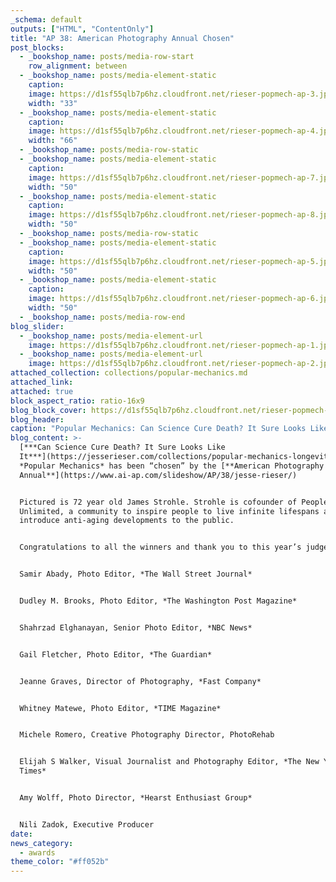 ```yaml
---
_schema: default
outputs: ["HTML", "ContentOnly"]
title: "AP 38: American Photography Annual Chosen"
post_blocks:
  - _bookshop_name: posts/media-row-start
    row_alignment: between
  - _bookshop_name: posts/media-element-static
    caption:
    image: https://d1sf55qlb7p6hz.cloudfront.net/rieser-popmech-ap-3.jpg
    width: "33"
  - _bookshop_name: posts/media-element-static
    caption:
    image: https://d1sf55qlb7p6hz.cloudfront.net/rieser-popmech-ap-4.jpg
    width: "66"
  - _bookshop_name: posts/media-row-static
  - _bookshop_name: posts/media-element-static
    caption:
    image: https://d1sf55qlb7p6hz.cloudfront.net/rieser-popmech-ap-7.jpg
    width: "50"
  - _bookshop_name: posts/media-element-static
    caption:
    image: https://d1sf55qlb7p6hz.cloudfront.net/rieser-popmech-ap-8.jpg
    width: "50"
  - _bookshop_name: posts/media-row-static
  - _bookshop_name: posts/media-element-static
    caption:
    image: https://d1sf55qlb7p6hz.cloudfront.net/rieser-popmech-ap-5.jpg
    width: "50"
  - _bookshop_name: posts/media-element-static
    caption:
    image: https://d1sf55qlb7p6hz.cloudfront.net/rieser-popmech-ap-6.jpg
    width: "50"
  - _bookshop_name: posts/media-row-end
blog_slider:
  - _bookshop_name: posts/media-element-url
    image: https://d1sf55qlb7p6hz.cloudfront.net/rieser-popmech-ap-1.jpg
  - _bookshop_name: posts/media-element-url
    image: https://d1sf55qlb7p6hz.cloudfront.net/rieser-popmech-ap-2.jpg
attached_collection: collections/popular-mechanics.md
attached_link:
attached: true
block_aspect_ratio: ratio-16x9
blog_block_cover: https://d1sf55qlb7p6hz.cloudfront.net/rieser-popmech-ap-2.jpg
blog_header:
caption: "Popular Mechanics: Can Science Cure Death? It Sure Looks Like It."
blog_content: >-
  [***Can Science Cure Death? It Sure Looks Like
  It***](https://jesserieser.com/collections/popular-mechanics-longevity) for
  *Popular Mechanics* has been “chosen” by the [**American Photography 38 Photo
  Annual**](https://www.ai-ap.com/slideshow/AP/38/jesse-rieser/)


  Pictured is 72 year old James Strohle. Strohle is cofounder of People
  Unlimited, a community to inspire people to live infinite lifespans and to
  introduce anti-aging developments to the public.


  Congratulations to all the winners and thank you to this year’s judges:


  Samir Abady, Photo Editor, *The Wall Street Journal*


  Dudley M. Brooks, Photo Editor, *The Washington Post Magazine*


  Shahrzad Elghanayan, Senior Photo Editor, *NBC News*


  Gail Fletcher, Photo Editor, *The Guardian*


  Jeanne Graves, Director of Photography, *Fast Company*


  Whitney Matewe, Photo Editor, *TIME Magazine*


  Michele Romero, Creative Photography Director, PhotoRehab


  Elijah S Walker, Visual Journalist and Photography Editor, *The New York
  Times*


  Amy Wolff, Photo Director, *Hearst Enthusiast Group*


  Nili Zadok, Executive Producer
date:
news_category:
  - awards
theme_color: "#ff052b"
---
```

